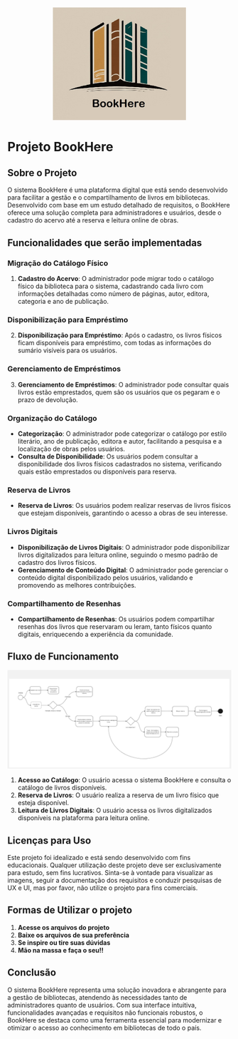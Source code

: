 <div align="center">
  <img src="https://github.com/bryansf94/Book-Here/blob/main/logo_com_fundo.jpg" alt=" " width="300">
</div>


# Projeto BookHere 

## Sobre o Projeto

O sistema BookHere é uma plataforma digital que está sendo desenvolvido para facilitar a gestão e o compartilhamento de livros em bibliotecas. Desenvolvido com base em um estudo detalhado de requisitos, o BookHere oferece uma solução completa para administradores e usuários, desde o cadastro do acervo até a reserva e leitura online de obras.

## Funcionalidades que serão implementadas

### Migração do Catálogo Físico

1. **Cadastro do Acervo**: O administrador pode migrar todo o catálogo físico da biblioteca para o sistema, cadastrando cada livro com informações detalhadas como número de páginas, autor, editora, categoria e ano de publicação.

### Disponibilização para Empréstimo

2. **Disponibilização para Empréstimo**: Após o cadastro, os livros físicos ficam disponíveis para empréstimo, com todas as informações do sumário visíveis para os usuários.

### Gerenciamento de Empréstimos

3. **Gerenciamento de Empréstimos**: O administrador pode consultar quais livros estão emprestados, quem são os usuários que os pegaram e o prazo de devolução.

### Organização do Catálogo

- **Categorização**: O administrador pode categorizar o catálogo por estilo literário, ano de publicação, editora e autor, facilitando a pesquisa e a localização de obras pelos usuários.
- **Consulta de Disponibilidade**: Os usuários podem consultar a disponibilidade dos livros físicos cadastrados no sistema, verificando quais estão emprestados ou disponíveis para reserva.

### Reserva de Livros

- **Reserva de Livros**: Os usuários podem realizar reservas de livros físicos que estejam disponíveis, garantindo o acesso a obras de seu interesse.

### Livros Digitais

- **Disponibilização de Livros Digitais**: O administrador pode disponibilizar livros digitalizados para leitura online, seguindo o mesmo padrão de cadastro dos livros físicos.
- **Gerenciamento de Conteúdo Digital**: O administrador pode gerenciar o conteúdo digital disponibilizado pelos usuários, validando e promovendo as melhores contribuições.

### Compartilhamento de Resenhas

- **Compartilhamento de Resenhas**: Os usuários podem compartilhar resenhas dos livros que reservaram ou leram, tanto físicos quanto digitais, enriquecendo a experiência da comunidade.

## Fluxo de Funcionamento

<div align="center">
  <img src="https://github.com/bryansf94/Book-Here/blob/main/01%20-%20Diagramas%20e%20Fluxogramas/Fluxogramas/Fluxograma%20Essencial%20-%20Bookhere(1).jpg" alt=" ">
</div>

1. **Acesso ao Catálogo**: O usuário acessa o sistema BookHere e consulta o catálogo de livros disponíveis.
2. **Reserva de Livros**: O usuário realiza a reserva de um livro físico que esteja disponível.
3. **Leitura de Livros Digitais**: O usuário acessa os livros digitalizados disponíveis na plataforma para leitura online.


## Licenças para Uso

Este projeto foi idealizado e está sendo desenvolvido com fins educacionais. Qualquer utilização deste projeto deve ser exclusivamente para estudo, sem fins lucrativos. Sinta-se à vontade para visualizar as imagens, seguir a documentação dos requisitos e conduzir pesquisas de UX e UI, mas por favor, não utilize o projeto para fins comerciais.

## Formas de Utilizar o projeto

1. **Acesse os arquivos do projeto**
2. **Baixe os arquivos de sua preferência**
3. **Se inspire ou tire suas dúvidas**
4. **Mão na massa e faça o seu!!**

## Conclusão

O sistema BookHere representa uma solução inovadora e abrangente para a gestão de bibliotecas, atendendo às necessidades tanto de administradores quanto de usuários. Com sua interface intuitiva, funcionalidades avançadas e requisitos não funcionais robustos, o BookHere se destaca como uma ferramenta essencial para modernizar e otimizar o acesso ao conhecimento em bibliotecas de todo o país.






